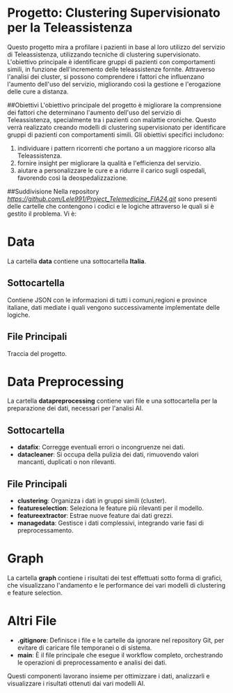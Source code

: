 
# Progetto: Clustering Supervisionato per la Teleassistenza

Questo progetto mira a profilare i pazienti in base al loro utilizzo del servizio di Teleassistenza, utilizzando tecniche di clustering supervisionato. L'obiettivo principale è identificare gruppi di pazienti con comportamenti simili, in funzione dell'incremento delle teleassistenze fornite. Attraverso l'analisi dei cluster, si possono comprendere i fattori che influenzano l'aumento dell'uso del servizio, migliorando così la gestione e l'erogazione delle cure a distanza.


##Obiettivi
L'obiettivo principale del progetto è migliorare la comprensione dei fattori che determinano l'aumento dell'uso del servizio di Teleassistenza, specialmente tra i pazienti con malattie croniche. Questo verrà realizzato creando modelli di clustering supervisionato per identificare gruppi di pazienti con comportamenti simili. 
Gli obiettivi specifici includono: 
1) individuare i pattern ricorrenti che portano a un maggiore ricorso alla Teleassistenza.
2) fornire insight per migliorare la qualità e l'efficienza del servizio.
3) aiutare a personalizzare le cure e a ridurre il carico sugli ospedali, favorendo così la deospedalizzazione.


##Suddivisione
Nella repository *https://github.com/Lele991/Project_Telemedicine_FIA24.git* sono presenti delle cartelle che contengono i codici e le logiche attraverso le quali si è gestito il problema.
Vi è:

# Data
La cartella **data** contiene una sottocartella **Italia**.

## Sottocartella
Contiene JSON con le informazioni di tutti i comuni,regioni e province italiane, dati mediate i quali vengono successivamente implementate delle logiche.

## File Principali
Traccia del progetto.


# Data Preprocessing

La cartella **datapreprocessing** contiene vari file e una sottocartella per la preparazione dei dati, necessari per l'analisi AI.

## Sottocartella
- **datafix**: Corregge eventuali errori o incongruenze nei dati.
- **datacleaner**: Si occupa della pulizia dei dati, rimuovendo valori mancanti, duplicati o non rilevanti.

## File Principali
- **clustering**: Organizza i dati in gruppi simili (cluster).
- **featureselection**: Seleziona le feature più rilevanti per il modello.
- **featureextractor**: Estrae nuove feature dai dati grezzi.
- **managedata**: Gestisce i dati complessivi, integrando varie fasi di preprocessamento.


# Graph

La cartella **graph** contiene i risultati dei test effettuati sotto forma di grafici, che visualizzano l'andamento e le performance dei vari modelli di clustering e feature selection.

# Altri File

- **.gitignore**: Definisce i file e le cartelle da ignorare nel repository Git, per evitare di caricare file temporanei o di sistema.
- **main**: È il file principale che esegue il workflow completo, orchestrando le operazioni di preprocessamento e analisi dei dati.

Questi componenti lavorano insieme per ottimizzare i dati, analizzarli e visualizzare i risultati ottenuti dai vari modelli AI.



